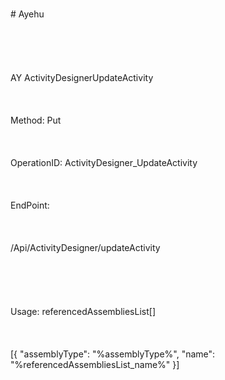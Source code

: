 <br>#     Ayehu</br>
<br></br>
<br></br>
<br>AY ActivityDesignerUpdateActivity</br>
<br></br>
<br>Method: Put</br>
<br></br>
<br>OperationID: ActivityDesigner_UpdateActivity</br>
<br></br>
<br>EndPoint:</br>
<br></br>
<br>/Api/ActivityDesigner/updateActivity</br>
<br></br>
<br></br>
<br>Usage: referencedAssembliesList[]</br>
<br></br>
<br>[{
  "assemblyType": "%assemblyType%",
  "name": "%referencedAssembliesList_name%"
}]</br>
<br></br>

